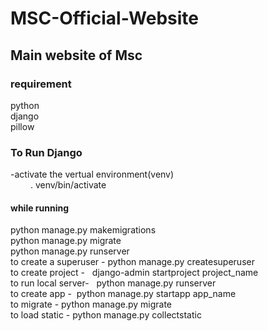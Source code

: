 # MSC-Official-Website
## Main website of Msc
### requirement<br>
python <br>
django <br>
pillow <br>

### To Run Django
-activate the vertual environment(venv) <br>
&emsp;&emsp; . venv/bin/activate<br>
#### while running
python manage.py makemigrations<br>
python manage.py migrate<br>
python manage.py runserver <br>
to create a superuser - python manage.py createsuperuser<br>
to create project -   django-admin startproject project_name<br>
to run local server-   python manage.py runserver<br>
to create app -  python manage.py startapp app_name<br>
to migrate - python manage.py migrate<br>
to load static - python manage.py collectstatic<br><br><br>



